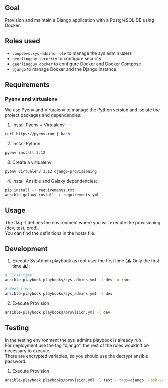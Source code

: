 ## Goal
Provision and maintain a Django application with a PostgreSQL DB using Docker.

## Roles used
* `coopdevs.sys-admins-role` to manage the sys admin users
* `geerlingguy.security` to configure security
* `geerlingguy.docker` to configure Docker and Docker Compose
* `django` to manage Docker and the Django instance

## Requirements
### Pyenv and virtualenv

We use Pyenv and Virtualenv to manage the Python version and isolate the project packages and dependencies:

1. Install Pyenv + Virtualenv
```bash
curl https://pyenv.run | bash
```
2. Install Python
```bash
pyenv install 3.12
```
3. Create a virtualenv:
```bash
pyenv virtualenv 3.12 django-provisioning
```
4. Install Ansible and Galaxy dependencies:
```bash
pip install -r requirements.txt
ansible-galaxy install -r requirements.yml
```

## Usage
The flag -l defines the environment where you will execute the provisioning (dev, test, prod).  
You can find the definitions in the hosts file.


## Development
1. Execute SysAdmin playbook as root user the first time (:warning: Only the first time :warning:):
```bash
# First time
ansible-playbook playbooks/sys_admins.yml -l dev -u root

# Next times
ansible-playbook playbooks/sys_admins.yml -l dev
```
2. Execute Provision
```bash
ansible-playbook playbooks/provision.yml -l dev
```


## Testing
In the testing environment the sys_admins playbook is already run.  
For deployment use the tag "django", the rest of the roles wouldn't be necessary to execute.  
There are encrypted variables, so you should use the decrypt ansible password.

1. Execute Provision
```bash
ansible-playbook playbooks/provision.yml -l test --tags=django --ask-vault-pass
```

